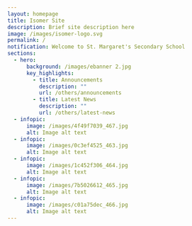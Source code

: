 ```yaml
---
layout: homepage
title: Isomer Site
description: Brief site description here
image: /images/isomer-logo.svg
permalink: /
notification: Welcome to St. Margaret's Secondary School
sections:
  - hero:
      background: /images/ebanner 2.jpg
      key_highlights:
        - title: Announcements
          description: ""
          url: /others/announcements
        - title: Latest News
          description: ""
          url: /others/latest-news
  - infopic:
      image: /images/4f49f7039_467.jpg
      alt: Image alt text
  - infopic:
      image: /images/0c3ef4525_463.jpg
      alt: Image alt text
  - infopic:
      image: /images/1c452f306_464.jpg
      alt: Image alt text
  - infopic:
      image: /images/7b5026612_465.jpg
      alt: Image alt text
  - infopic:
      image: /images/c01a75dec_466.jpg
      alt: Image alt text
---
```

